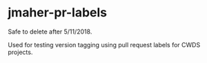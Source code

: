 # jmaher-pr-labels

Safe to delete after 5/11/2018.

Used for testing version tagging using pull request labels for CWDS projects.
